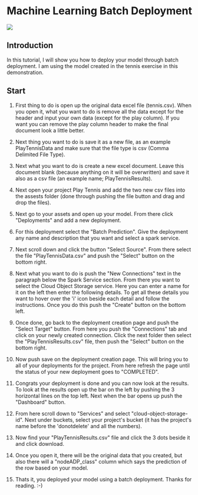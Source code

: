  # Machine Learning Batch Deployment
 
 ![](https://github.com/mlhubca/lab/blob/master/tennis/images/tennis.jpeg)
 
## Introduction

In this tutorial, I will show you how to deploy your model through batch deployment. I am using the model created in the tennis exercise
in this demonstration.

## Start

1. First thing to do is open up the original data excel file (tennis.csv). When you open it, what you want to do is remove all the data except for the header and input your own data (except for the play column). If you want you can remove the play column header to make the final document look a little better. 

2. Next thing you want to do is save it as a new file, as an example PlayTennisData and make sure that the file type is csv (Comma Delimited File Type). 

3. Next what you want to do is create a new excel document. Leave this document blank (because anything on it will be overwritten) and save it also as a csv file (an example name; PlayTennisResults). 

4. Next open your project Play Tennis and add the two new csv files into the assests folder (done through pushing the file button and drag and drop the files).

5. Next go to your assets and open up your model. From there click "Deployments" and add a new deployment. 

6. For this deployment select the "Batch Prediction". Give the deployment any name and description that you want and select a spark service.

7. Next scroll down and click the button "Select Source". From there select the file "PlayTennisData.csv" and push the "Select" button on the bottom right.

8. Next what you want to do is push the "New Connections" text in the paragraph below the Spark Service section. From there you want to select the Cloud Object Storage service. Here you can enter a name for it on the left then enter the following details. To get all these details you want to hover over the 'i' icon beside each detail and follow the instructions. Once you do this push the "Create" button on the bottom left. 

9. Once done, go back to the deployment creation page and push the "Select Target" button. From here you push the "Connections" tab and click on your newly created connection. Click the next folder then select the "PlayTennisResults.csv" file, then push the "Select" button on the bottom right.

10. Now push save on the deployment creation page. This will bring you to all of your deployments for the project. From here refresh the page until the status of your new deployment goes to "COMPLETED".

11. Congrats your deployment is done and you can now look at the results. To look at the results open up the bar on the left by pushing the 3 horizontal lines on the top left. Next when the bar opens up push the "Dashboard" button. 

12. From here scroll down to "Services" and select "cloud-object-storage-id". Next under buckets, select your project's bucket (it has the project's name before the 'donotdelete' and all the numbers).

13. Now find your "PlayTennisResults.csv" file and click the 3 dots beside it and click download.

14. Once you open it, there will be the original data that you created, but also there will a "nodeADP_class" column which says the prediction of the row based on your model. 

15. Thats it, you deployed your model using a batch deployment. Thanks for reading. :-)
